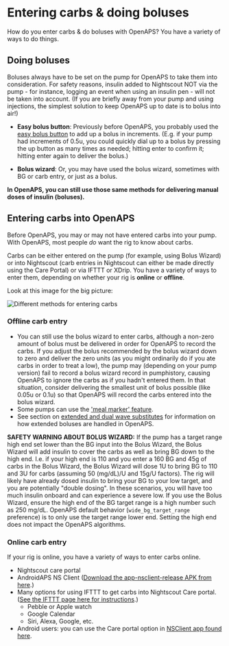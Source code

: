 # Entering carbs & doing boluses

How do you enter carbs & do boluses with OpenAPS? You have a variety of ways to do things.

## Doing boluses

Boluses always have to be set on the pump for OpenAPS to take them into consideration. For safety reasons, insulin added to Nightscout NOT via the pump - for instance, logging an event when using an insulin pen - will not be taken into account. (If you are briefly away from your pump and using injections, the simplest solution to keep OpenAPS up to date is to bolus into air!)

* **Easy bolus button**: Previously before OpenAPS, you probably used the [easy bolus button](<../While You Wait For Gear/collect-data-and-prepare#easy-bolus-button>) to add up a bolus in increments. (E.g. if your pump had increments of 0.5u, you could quickly dial up to a bolus by pressing the up button as many times as needed; hitting enter to confirm it; hitting enter again to deliver the bolus.)

* **Bolus wizard**: Or, you may have used the bolus wizard, sometimes with BG or carb entry, or just as a bolus.

**In OpenAPS, you can still use those same methods for delivering manual doses of insulin (boluses).**

## Entering carbs into OpenAPS

Before OpenAPS, you may or may not have entered carbs into your pump. With OpenAPS, most people *do* want the rig to know about carbs. 

Carbs can be either entered on the pump (for example, using Bolus Wizard) or into Nightscout (carb entries in Nightscout can either be made directly using the Care Portal) or via IFTTT or XDrip.
You have a variety of ways to enter them, depending on whether your rig is **online** or **offline**.

Look at this image for the big picture:

![Different methods for entering carbs](../Images/Carb_data_to_rig.jpg)

### Offline carb entry

* You can still use the bolus wizard to enter carbs, although a non-zero amount of bolus must be delivered in order for OpenAPS to record the carbs. If you adjust the bolus recommended by the bolus wizard down to zero and deliver the zero units (as you might ordinarily do if you ate carbs in order to treat a low), the pump may (depending on your pump version) fail to record a bolus wizard record in pumphistory, causing OpenAPS to ignore the carbs as if you hadn't entered them. In that situation, consider delivering the smallest unit of bolus possible (like 0.05u or 0.1u) so that OpenAPS will record the carbs entered into the bolus wizard.
* Some pumps can use the ['meal marker' feature](<../Customize-Iterate/offline-looping-and-monitoring#entering-carbs-while-offline>).
* See section on [extended and dual wave substitutes](<../While You Wait For Gear/collect-data-and-prepare#extended-and-dual-wave-substitute>) for information on how extended boluses are handled in OpenAPS.

**SAFETY WARNING ABOUT BOLUS WIZARD:** If the pump has a target range high end set lower than the BG input into the Bolus Wizard, the Bolus Wizard will add insulin to cover the carbs as well as bring BG down to the high end. I.e. if your high end is 110 and you enter a 160 BG and 45g of carbs in the Bolus Wizard, the Bolus Wizard will dose 1U to bring BG to 110 and 3U for carbs (assuming 50 (mg/dL)/U and 15g/U factors). The rig will likely have already dosed insulin to bring your BG to your low target, and you are potentially "double dosing". In these scenarios, you will have too much insulin onboard and can experience a severe low. If you use the Bolus Wizard, ensure the high end of the BG target range is a high number such as 250 mg/dL. OpenAPS default behavior (`wide_bg_target_range` preference) is to only use the target range lower end. Setting the high end does not impact the OpenAPS algorithms.

### Online carb entry

If your rig is online, you have a variety of ways to enter carbs online.

* Nightscout care portal
* AndroidAPS NS Client ([Download the app-nsclient-release APK from here](https://github.com/MilosKozak/AndroidAPS/releases).)
* Many options for using IFTTT to get carbs into Nightscout Care portal. ([See the IFTTT page here for instructions](<../Customize-Iterate/ifttt-integration>).)
  * Pebble or Apple watch
  * Google Calendar
  * Siri, Alexa, Google, etc. 
* Android users: you can use the Care portal option in [NSClient app found here](https://github.com/nightscout/NSClient-Android/releases).
  
